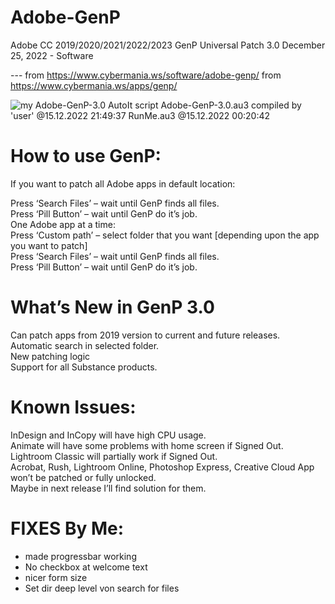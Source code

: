 # Adobe-GenP
Adobe CC 2019/2020/2021/2022/2023 GenP Universal Patch 3.0
December 25, 2022 - Software

--- from https://www.cybermania.ws/software/adobe-genp/
from https://www.cybermania.ws/apps/genp/

![my Adobe-GenP-3.0](/Adobe-GenP-3.0_Screenshot.PNG?raw=true "Adobe-GenP-3.0")
AutoIt script Adobe-GenP-3.0.au3  compiled by 'user' @15.12.2022 21:49:37
RunMe.au3 @15.12.2022 00:20:42

# How to use GenP:

If you want to patch all Adobe apps in default location:

Press ‘Search Files’ – wait until GenP finds all files.<br>
Press ‘Pill Button’ – wait until GenP do it’s job.<br>
One Adobe app at a time:<br>
Press ‘Custom path’ – select folder that you want [depending upon the app you want to patch]<br>
Press ‘Search Files’ – wait until GenP finds all files.<br>
Press ‘Pill Button’ – wait until GenP do it’s job.<br>
 

# What’s New in GenP 3.0

Can patch apps from 2019 version to current and future releases.<br>
Automatic search in selected folder.<br>
New patching logic<br>
Support for all Substance products.<br>
 

# Known Issues:

InDesign and InCopy will have high CPU usage.<br>
Animate will have some problems with home screen if Signed Out.<br>
Lightroom Classic will partially work if Signed Out.<br>
Acrobat, Rush, Lightroom Online, Photoshop Express, Creative Cloud App won’t be patched or fully unlocked.<br>
Maybe in next release I’ll find solution for them.<br>


# FIXES By Me:
* made progressbar working
* No checkbox at welcome text
* nicer form size
* Set dir deep level von search for files
